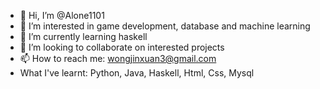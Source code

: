 - 👋 Hi, I’m @Alone1101
- 👀 I’m interested in game development, database and machine learning
- 🌱 I’m currently learning haskell
- 💞️ I’m looking to collaborate on interested projects
- 📫 How to reach me: wongjinxuan3@gmail.com
- What I've learnt: Python, Java, Haskell, Html, Css, Mysql
